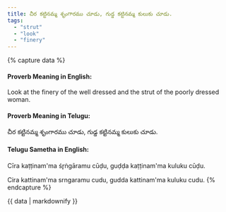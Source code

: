 ```yaml
---
title: చీర కట్టినమ్మ శృంగారము చూడు, గుడ్డ కట్టినమ్మ కులుకు చూడు.
tags:
  - "strut"
  - "look"
  - "finery"
---
```


{% capture data %}
#### Proverb Meaning in English:
Look at the finery of the well dressed and the strut of the poorly dressed woman.

#### Proverb Meaning in Telugu:
చీర కట్టినమ్మ శృంగారము చూడు, గుడ్డ కట్టినమ్మ కులుకు చూడు.

#### Telugu Sametha in English:
Cīra kaṭṭinam'ma śr̥ṅgāramu cūḍu, guḍḍa kaṭṭinam'ma kuluku cūḍu.

Cira kattinam'ma srngaramu cudu, gudda kattinam'ma kuluku cudu.
{% endcapture %}

{{ data | markdownify }}


